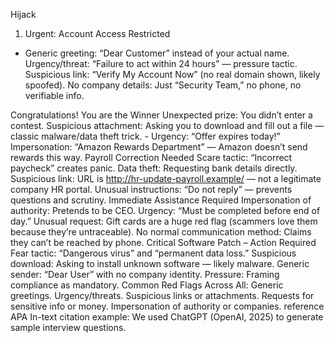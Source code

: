 

Hijack
1) Urgent: Account Access Restricted
  - Generic greeting: “Dear Customer” instead of your actual name. Urgency/threat: “Failure to act within 24 hours” — pressure tactic. Suspicious link: “Verify My Account Now” (no real domain shown, likely spoofed). No company details: Just “Security Team,” no phone, no verifiable info.

Congratulations! You are the Winner
Unexpected prize: You didn’t enter a contest. Suspicious attachment: Asking you to download and fill out a file — classic malware/data theft trick.   - Urgency: “Offer expires today!” Impersonation: “Amazon Rewards Department” — Amazon doesn’t send rewards this way.
Payroll Correction Needed
Scare tactic: “Incorrect paycheck” creates panic. Data theft: Requesting bank details directly. Suspicious link: URL is http://hr-update-payroll.example/ — not a legitimate company HR portal. Unusual instructions: “Do not reply” — prevents questions and scrutiny.
Immediate Assistance Required
Impersonation of authority: Pretends to be CEO. Urgency: “Must be completed before end of day.” Unusual request: Gift cards are a huge red flag (scammers love them because they’re untraceable). No normal communication method: Claims they can’t be reached by phone.
Critical Software Patch – Action Required
Fear tactic: “Dangerous virus” and “permanent data loss.” Suspicious download: Asking to install unknown software — likely malware. Generic sender: “Dear User” with no company identity. Pressure: Framing compliance as mandatory.  Common Red Flags Across All: Generic greetings. Urgency/threats. Suspicious links or attachments. Requests for sensitive info or money. Impersonation of authority or companies.
reference APA
In-text citation example: We used ChatGPT (OpenAI, 2025) to generate sample interview questions.
